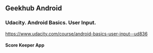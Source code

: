 ## Geekhub Android

### Udacity. Android Basics. User Input.
https://www.udacity.com/course/android-basics-user-input--ud836

#### Score Keeper App
